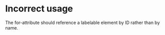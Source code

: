 # Incorrect <label for=..> usage

The for-attribute should reference a labelable element by ID rather than by name.
